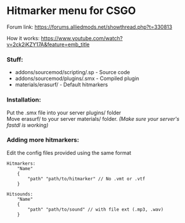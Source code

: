 # Hitmarker menu for CSGO

Forum link: https://forums.alliedmods.net/showthread.php?t=330813 <br>

How it works: https://www.youtube.com/watch?v=2ck2jKZY17A&feature=emb_title <br>

### Stuff:
* addons/sourcemod/scripting/.sp - Source code <br>
* addons/sourcemod/plugins/.smx - Compiled plugin<br>
* materials/erasurf/ - Default hitmarkers <br>

### Installation:
Put the .smx file into your server plugins/ folder <br>
Move erasurf/ to your server materials/ folder. *(Make sure your server's fastdl is working)* <br>

### Adding more hitmarkers:
Edit the config files provided using the same format<br>
```
Hitmarkers:
    "Name"
    {
        "path" "path/to/hitmarker" // No .vmt or .vtf
    }

Hitsounds:
    "Name"
    {
        "path" "path/to/sound" // with file ext (.mp3, .wav)
    }
```
